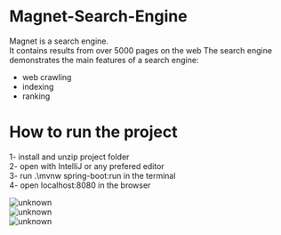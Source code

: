 # Magnet-Search-Engine
 Magnet is a search engine. <br/>
 It contains results from over 5000 pages on the web
 The search engine demonstrates the main features of a search engine:
  - web crawling
  - indexing
  - ranking 
 
 # How to run the project
 1- install and unzip project folder<br/>
 2- open with IntelliJ or any prefered editor<br/>
 3- run .\mvnw spring-boot:run in the terminal<br/>
 4- open localhost:8080 in the browser<br/>

![unknown](https://user-images.githubusercontent.com/62957935/171416551-dfc5d3ac-1ce4-45cf-a1cb-514f6103ccfd.png) <br/>
![unknown](https://user-images.githubusercontent.com/62957935/171416606-eb25f8e0-59c1-4b00-813a-0dfbf0729f34.png) <br/>
![unknown](https://user-images.githubusercontent.com/62957935/171416651-53b3da27-7c08-4e2f-b3b7-7358a23ea9ba.png)
